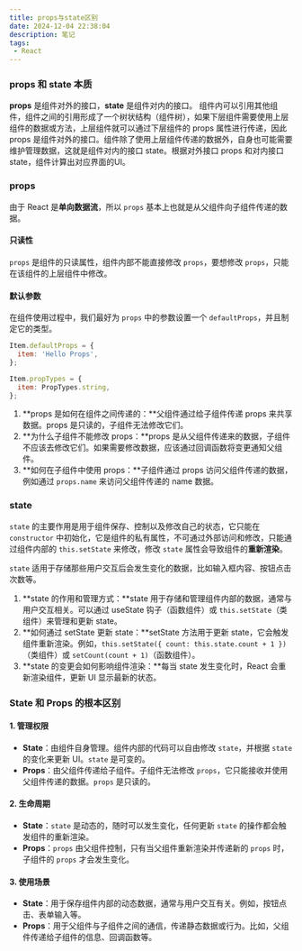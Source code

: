 ```yaml
---
title: props与state区别
date: 2024-12-04 22:38:04
description: 笔记
tags:
 - React 
---
```


### props 和 state 本质
**props** 是组件对外的接口，**state** 是组件对内的接口。 组件内可以引用其他组件，组件之间的引用形成了一个树状结构（组件树），如果下层组件需要使用上层组件的数据或方法，上层组件就可以通过下层组件的 props 属性进行传递，因此 props 是组件对外的接口。组件除了使用上层组件传递的数据外，自身也可能需要维护管理数据，这就是组件对内的接口 state。根据对外接口 props 和对内接口 state，组件计算出对应界面的UI。

### props

由于 React 是**单向数据流**，所以 `props` 基本上也就是从父组件向子组件传递的数据。

#### 只读性

`props` 是组件的只读属性，组件内部不能直接修改 `props`，要想修改 `props`，只能在该组件的上层组件中修改。

####  默认参数

在组件使用过程中，我们最好为 `props` 中的参数设置一个 `defaultProps`，并且制定它的类型。

```jsx
Item.defaultProps = {
  item: 'Hello Props',
};

Item.propTypes = {
  item: PropTypes.string,
};
```

1. **props 是如何在组件之间传递的：**父组件通过给子组件传递 props 来共享数据。props 是只读的，子组件无法修改它们。
2. **为什么子组件不能修改 props：**props 是从父组件传递来的数据，子组件不应该去修改它们。如果需要修改数据，应该通过回调函数将变更通知父组件。
3. **如何在子组件中使用 props：**子组件通过 props 访问父组件传递的数据，例如通过 `props.name` 来访问父组件传递的 name 数据。

### state

`state` 的主要作用是用于组件保存、控制以及修改自己的状态，它只能在 `constructor` 中初始化，它是组件的私有属性，不可通过外部访问和修改，只能通过组件内部的 `this.setState` 来修改，修改 `state` 属性会导致组件的**重新渲染**。

`state` 适用于存储那些用户交互后会发生变化的数据，比如输入框内容、按钮点击次数等。

1. **state 的作用和管理方式：**state 用于存储和管理组件内部的数据，通常与用户交互相关。可以通过 useState 钩子（函数组件）或 `this.setState`（类组件）来管理和更新 state。
2. **如何通过 setState 更新 state：**setState 方法用于更新 state，它会触发组件重新渲染。例如，`this.setState({ count: this.state.count + 1 })`（类组件）或 `setCount(count + 1)`（函数组件）。
3. **state 的变更会如何影响组件渲染：**每当 state 发生变化时，React 会重新渲染组件，更新 UI 显示最新的状态。

### State 和 Props 的根本区别

#### 1. 管理权限

- **State**：由组件自身管理。组件内部的代码可以自由修改 `state`，并根据 `state` 的变化来更新 UI。`state` 是可变的。
- **Props**：由父组件传递给子组件。子组件无法修改 `props`，它只能接收并使用父组件传递的数据。`props` 是只读的。

#### 2. 生命周期

- **State**：`state` 是动态的，随时可以发生变化，任何更新 `state` 的操作都会触发组件的重新渲染。
- **Props**：`props` 由父组件控制，只有当父组件重新渲染并传递新的 `props` 时，子组件的 `props` 才会发生变化。

#### 3. 使用场景

- **State**：用于保存组件内部的动态数据，通常与用户交互有关。例如，按钮点击、表单输入等。
- **Props**：用于父组件与子组件之间的通信，传递静态数据或行为。比如，父组件传递给子组件的信息、回调函数等。